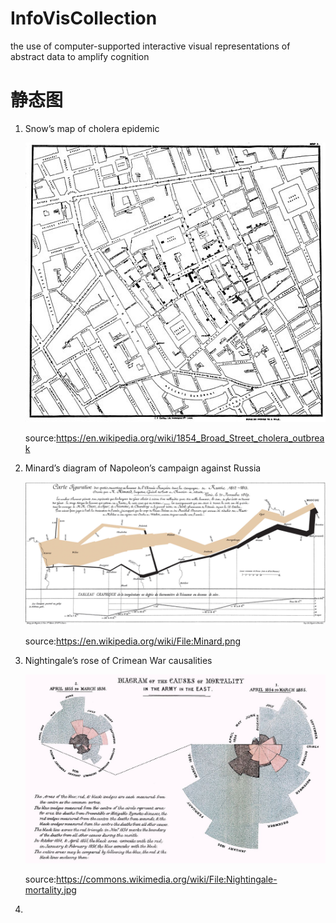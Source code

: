 # InfoVisCollection
the use of computer-supported interactive visual representations of abstract data to amplify cognition

# 静态图

1. Snow’s map of cholera epidemic

   ![](./Img/j1.jpg)

   source:https://en.wikipedia.org/wiki/1854_Broad_Street_cholera_outbreak

2. Minard’s diagram of Napoleon’s campaign against Russia

   ![](./Img/j2.png)

   source:https://en.wikipedia.org/wiki/File:Minard.png

3. Nightingale’s rose of Crimean War causalities

   ![](./Img/j3.jpg)

   source:https://commons.wikimedia.org/wiki/File:Nightingale-mortality.jpg

4. 